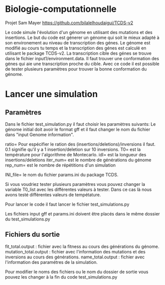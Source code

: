 # Biologie-computationnelle
Projet Sam Mayer
https://github.com/bilalelhoudaigui/TCDS-v2

Le code simule l'évolution d'un génome en utilisant des mutations et des insertions. Le but du code est génerer un génome qui soit le mieux adapté à son environement au niveau de transcription des génes. Le génome est modifié au cours tu temps et la transcription des génes est calculé en utilisant le package TCDS-v2. La transcription cible des génes se trouve dans le fichier input1/environment.data. Il faut trouver une conformation des génes qui aie une transcription proche du cible. Avec ce code il est possible de tester plusieurs paramètres pour trouver la bonne conformation du génome. 

# Lancer une simulation

## Paramètres
Dans le fichier test_simulation.py il faut choisir les paramètres suivants:
Le génome initial doit avoir le format gff et il faut changer le nom du fichier dans "input Genome information".

ratio= Pour espécifier le ration des (insertions/deletions)/inversions il faut. 0.1 signifie qu'il y a 1 insertion/deletion sur 10 inversions. 
T0= est la température pour l'algorithme de Montecarlo.
idl= est la longueur des insertions/deletions
iter_num= est le nombre de générations du génome
rep_num= est le nombre de répétitions d'un simulation

INI_file= le nom du fichier params.ini du package TCDS.

Si vous voudriez tester plusieurs paramètres vous pouvez changer la variable T0_list avec les différentes valeurs à tester.
Dans ce cas là nous avons testé différentes valeurs de tempétature.

Pour lancer le code il faut lancer le fichier test_simulations.py

Les fichiers input gff et params.ini doivent être placés dans le même dossier du test_simulations.py

## Fichiers du sortie

fit_total.output : fichier avec la fitness au cours des générations du génome.
mutation_total.output : fichier avec l'information des mutations et des inversions au cours des générations.
name_total.output : fichier avec l'information des paramétres de la simulation.

Pour modifier le noms des fichiers ou le nom du dossier de sortie vous pouvez les changer à la fin du code test_simulations.py
